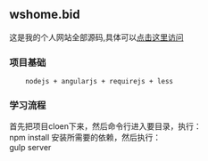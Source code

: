 wshome.bid
-----
这是我的个人网站全部源码,具体可以[点击这里访问](http://www.wshome.bid)<br />
### 项目基础
		nodejs + angularjs + requirejs + less
### 学习流程
首先把项目cloen下来，然后命令行进入要目录，执行：<br />
		npm install 
安装所需要的依赖，然后执行：<br />
		gulp server 

